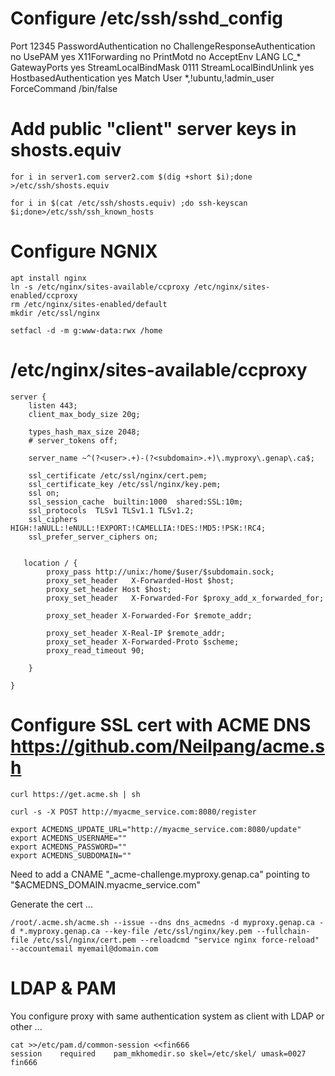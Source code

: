 



# Configure /etc/ssh/sshd_config

Port 12345
PasswordAuthentication no
ChallengeResponseAuthentication no
UsePAM yes
X11Forwarding no
PrintMotd no
AcceptEnv LANG LC_*
GatewayPorts yes
StreamLocalBindMask 0111
StreamLocalBindUnlink yes
HostbasedAuthentication yes
Match User *,!ubuntu,!admin_user
  ForceCommand /bin/false


# Add public "client" server keys in shosts.equiv
````
for i in server1.com server2.com $(dig +short $i);done >/etc/ssh/shosts.equiv

for i in $(cat /etc/ssh/shosts.equiv) ;do ssh-keyscan $i;done>/etc/ssh/ssh_known_hosts 
````



# Configure NGNIX
```
apt install nginx
ln -s /etc/nginx/sites-available/ccproxy /etc/nginx/sites-enabled/ccproxy
rm /etc/nginx/sites-enabled/default
mkdir /etc/ssl/nginx

setfacl -d -m g:www-data:rwx /home
```




# /etc/nginx/sites-available/ccproxy
```
server {
    listen 443;
    client_max_body_size 20g;

    types_hash_max_size 2048;
    # server_tokens off;

    server_name ~^(?<user>.+)-(?<subdomain>.+)\.myproxy\.genap\.ca$;

    ssl_certificate /etc/ssl/nginx/cert.pem;
    ssl_certificate_key /etc/ssl/nginx/key.pem;
    ssl on;
    ssl_session_cache  builtin:1000  shared:SSL:10m;
    ssl_protocols  TLSv1 TLSv1.1 TLSv1.2;
    ssl_ciphers HIGH:!aNULL:!eNULL:!EXPORT:!CAMELLIA:!DES:!MD5:!PSK:!RC4;
    ssl_prefer_server_ciphers on;


   location / {
        proxy_pass http://unix:/home/$user/$subdomain.sock;
        proxy_set_header   X-Forwarded-Host $host;
        proxy_set_header Host $host;
        proxy_set_header   X-Forwarded-For $proxy_add_x_forwarded_for;

        proxy_set_header X-Forwarded-For $remote_addr;

        proxy_set_header X-Real-IP $remote_addr;
        proxy_set_header X-Forwarded-Proto $scheme;
        proxy_read_timeout 90;

    }

}
```



# Configure SSL cert with ACME DNS  https://github.com/Neilpang/acme.sh

```
curl https://get.acme.sh | sh

curl -s -X POST http://myacme_service.com:8080/register

export ACMEDNS_UPDATE_URL="http://myacme_service.com:8080/update"
export ACMEDNS_USERNAME=""
export ACMEDNS_PASSWORD=""
export ACMEDNS_SUBDOMAIN=""
````

Need to add a CNAME "_acme-challenge.myproxy.genap.ca" pointing to "$ACMEDNS_DOMAIN.myacme_service.com"


Generate the cert ...

```
/root/.acme.sh/acme.sh --issue --dns dns_acmedns -d myproxy.genap.ca -d *.myproxy.genap.ca --key-file /etc/ssl/nginx/key.pem --fullchain-file /etc/ssl/nginx/cert.pem --reloadcmd "service nginx force-reload" --accountemail myemail@domain.com
```



# LDAP & PAM

You configure proxy with same authentication system as client with LDAP or other ...

```
cat >>/etc/pam.d/common-session <<fin666
session    required    pam_mkhomedir.so skel=/etc/skel/ umask=0027
fin666
```


